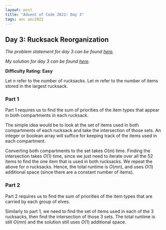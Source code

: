 ```yaml
---
layout: post
title: "Advent of Code 2022: Day 3"
tags: aoc aoc2022
---
```


## Day 3: Rucksack Reorganization

_The problem statement for day 3 can be found [here](https://adventofcode.com/2022/day/3)._

_My solution for day 3 can be found [here](https://github.com/filbertphang/aoc2022/tree/main/day03)._

**Difficulty Rating: Easy**

Let $n$ refer to the number of rucksacks.
Let $m$ refer to the number of items stored in the largest rucksack.

### Part 1

Part 1 requires us to find the sum of priorities of the item types that appear in both compartments in each rucksack.

The simple idea would be to look at the set of items used in both compartments of each rucksack and take the intersection of those sets. An integer or boolean array will suffice for keeping track of the items used in each compartment.

Converting both compartments to the set takes $O(m)$ time. Finding the intersection takes $O(1)$ time, since we just need to iterate over all the 52 items to find the one item that is used in both rucksacks. We repeat the above for $n$ rucksacks. Hence, the total runtime is $O(mn)$, and uses $O(1)$ additional space (since there are a constant number of items).

### Part 2

Part 2 requires us to find the sum of priorities of the item types that are carried by each group of elves.

Similarly to part 1, we need to find the set of items used in each of the 3 rucksacks, then find the intersection of those 3 sets. The total runtime is still $O(mn)$ and the solution still uses $O(1)$ additional space.
